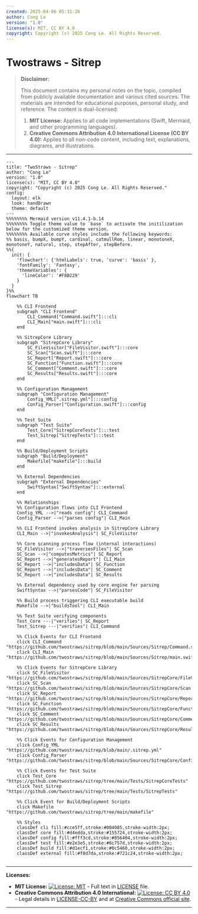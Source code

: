 ```yaml
---
created: 2025-04-06 05:31:26
author: Cong Le
version: "1.0"
license(s): MIT, CC BY 4.0
copyright: Copyright (c) 2025 Cong Le. All Rights Reserved.
---
```




# Twostraws - Sitrep
> **Disclaimer:**
>
> This document contains my personal notes on the topic,
> compiled from publicly available documentation and various cited sources.
> The materials are intended for educational purposes, personal study, and reference.
> The content is dual-licensed:
> 1. **MIT License:** Applies to all code implementations (Swift, Mermaid, and other programming languages).
> 2. **Creative Commons Attribution 4.0 International License (CC BY 4.0):** Applies to all non-code content, including text, explanations, diagrams, and illustrations.
---



```mermaid
---
title: "TwoStraws - Sitrep"
author: "Cong Le"
version: "1.0"
license(s): "MIT, CC BY 4.0"
copyright: "Copyright (c) 2025 Cong Le. All Rights Reserved."
config:
  layout: elk
  look: handDrawn
  theme: default
---
%%%%%%%% Mermaid version v11.4.1-b.14
%%%%%%%% Toggle theme value to `base` to activate the initilization below for the customized theme version.
%%%%%%%% Available curve styles include the following keywords:
%% basis, bumpX, bumpY, cardinal, catmullRom, linear, monotoneX, monotoneY, natural, step, stepAfter, stepBefore.
%%{
  init: {
    'flowchart': {'htmlLabels': true, 'curve': 'basis' },
    'fontFamily': 'Fantasy',
    'themeVariables': {
      'lineColor': '#F8B229'
    }
  }
}%%
flowchart TB

    %% CLI Frontend
    subgraph "CLI Frontend"
        CLI_Command["Command.swift"]:::cli
        CLI_Main["main.swift"]:::cli
    end

    %% SitrepCore Library
    subgraph "SitrepCore Library"
        SC_FileVisitor["FileVisitor.swift"]:::core
        SC_Scan["Scan.swift"]:::core
        SC_Report["Report.swift"]:::core
        SC_Function["Function.swift"]:::core
        SC_Comment["Comment.swift"]:::core
        SC_Results["Results.swift"]:::core
    end

    %% Configuration Management
    subgraph "Configuration Management"
        Config_YML[".sitrep.yml"]:::config
        Config_Parser["Configuration.swift"]:::config
    end

    %% Test Suite
    subgraph "Test Suite"
        Test_Core["SitrepCoreTests"]:::test
        Test_Sitrep["SitrepTests"]:::test
    end

    %% Build/Deployment Scripts
    subgraph "Build/Deployment"
        Makefile["makefile"]:::build
    end

    %% External Dependencies
    subgraph "External Dependencies"
        SwiftSyntax["SwiftSyntax"]:::external
    end

    %% Relationships
    %% Configuration flows into CLI Frontend
    Config_YML -->|"reads config"| CLI_Command
    Config_Parser -->|"parses config"| CLI_Main

    %% CLI Frontend invokes analysis in SitrepCore Library
    CLI_Main -->|"invokesAnalysis"| SC_FileVisitor

    %% Core scanning process flow (internal interactions)
    SC_FileVisitor -->|"traversesFiles"| SC_Scan
    SC_Scan -->|"computesMetrics"| SC_Report
    SC_Report -->|"generatesReport"| CLI_Main
    SC_Report -->|"includesData"| SC_Function
    SC_Report -->|"includesData"| SC_Comment
    SC_Report -->|"includesData"| SC_Results

    %% External dependency used by core engine for parsing
    SwiftSyntax -->|"parsesCode"| SC_FileVisitor

    %% Build process triggering CLI executable build
    Makefile -->|"buildsTool"| CLI_Main

    %% Test Suite verifying components
    Test_Core ---|"verifies"| SC_Report
    Test_Sitrep ---|"verifies"| CLI_Command

    %% Click Events for CLI Frontend
    click CLI_Command "https://github.com/twostraws/sitrep/blob/main/Sources/Sitrep/Command.swift"
    click CLI_Main "https://github.com/twostraws/sitrep/blob/main/Sources/Sitrep/main.swift"

    %% Click Events for SitrepCore Library
    click SC_FileVisitor "https://github.com/twostraws/sitrep/blob/main/Sources/SitrepCore/FileVisitor.swift"
    click SC_Scan "https://github.com/twostraws/sitrep/blob/main/Sources/SitrepCore/Scan.swift"
    click SC_Report "https://github.com/twostraws/sitrep/blob/main/Sources/SitrepCore/Report.swift"
    click SC_Function "https://github.com/twostraws/sitrep/blob/main/Sources/SitrepCore/Function.swift"
    click SC_Comment "https://github.com/twostraws/sitrep/blob/main/Sources/SitrepCore/Comment.swift"
    click SC_Results "https://github.com/twostraws/sitrep/blob/main/Sources/SitrepCore/Results.swift"

    %% Click Events for Configuration Management
    click Config_YML "https://github.com/twostraws/sitrep/blob/main/.sitrep.yml"
    click Config_Parser "https://github.com/twostraws/sitrep/blob/main/Sources/SitrepCore/Configuration.swift"

    %% Click Events for Test Suite
    click Test_Core "https://github.com/twostraws/sitrep/tree/main/Tests/SitrepCoreTests"
    click Test_Sitrep "https://github.com/twostraws/sitrep/tree/main/Tests/SitrepTests"

    %% Click Event for Build/Deployment Scripts
    click Makefile "https://github.com/twostraws/sitrep/tree/main/makefile"

    %% Styles
    classDef cli fill:#cce5ff,stroke:#004085,stroke-width:2px;
    classDef core fill:#d4edda,stroke:#155724,stroke-width:2px;
    classDef config fill:#fff3cd,stroke:#856404,stroke-width:2px;
    classDef test fill:#e2e3e5,stroke:#6c757d,stroke-width:2px;
    classDef build fill:#d1ecf1,stroke:#0c5460,stroke-width:2px;
    classDef external fill:#f8d7da,stroke:#721c24,stroke-width:2px;
    
```






---
**Licenses:**

- **MIT License:**  [![License: MIT](https://img.shields.io/badge/License-MIT-yellow.svg)](LICENSE) - Full text in [LICENSE](LICENSE) file.
- **Creative Commons Attribution 4.0 International:** [![License: CC BY 4.0](https://licensebuttons.net/l/by/4.0/88x31.png)](LICENSE-CC-BY) - Legal details in [LICENSE-CC-BY](LICENSE-CC-BY) and at [Creative Commons official site](http://creativecommons.org/licenses/by/4.0/).

---